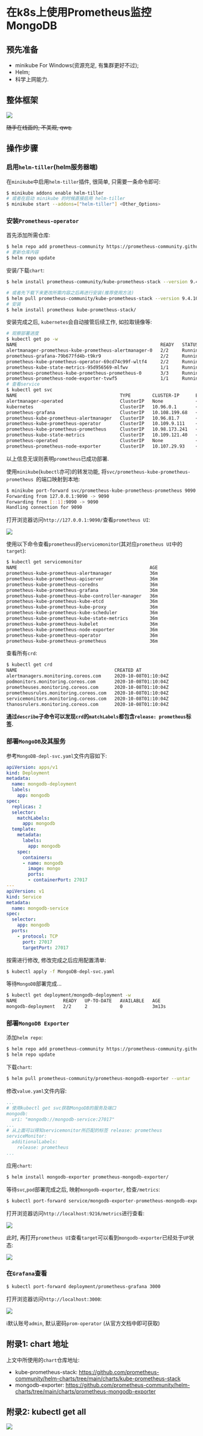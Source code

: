 # 在k8s上使用Prometheus监控MongoDB



## 预先准备

- minikube For Windows(资源充足, 有集群更好不过);
- Helm;
- 科学上网能力.

<!--more-->

## 整体框架

![](https://agou-images.oss-cn-qingdao.aliyuncs.com/blog-images/prometheus%2Bk8s/arch.png)

~~随手在线画的, 不美观, qwq.~~

## 操作步骤

### 启用`helm-tiller`(helm服务器端)

在`minikube`中启用`helm-tiller`插件, 很简单, 只需要一条命令即可:

```bash
$ minikube addons enable helm-tiller
# 或者在启动 minikube 的时候直接启用 helm-tiller
$ minikube start --addons=["helm-tiller"] <Other_Options>
```

### 安装`Prometheus-operator`

首先添加所需仓库:

```bash
$ helm repo add prometheus-community https://prometheus-community.github.io/helm-charts
# 更新仓库内容
$ helm repo update
```

安装/下载`chart`:

```bash
$ helm install prometheus-community/kube-prometheus-stack --version 9.4.10

# 或者先下载下来更改所需内容之后再进行安装(推荐使用方法)
$ helm pull prometheus-community/kube-prometheus-stack --version 9.4.10 --untar
# 安装
$ helm install prometheus kube-prometheus-stack/
```

安装完成之后, `kubernetes`会自动接管后续工作, 如拉取镜像等:

```bash
# 观察部署进度
$ kubectl get po -w
NAME                                                     READY   STATUS    RESTARTS   AGE
alertmanager-prometheus-kube-prometheus-alertmanager-0   2/2     Running   0          24m
prometheus-grafana-79b677fd4b-t9kr9                      2/2     Running   0          25m
prometheus-kube-prometheus-operator-69cd74c99f-wltf4     2/2     Running   0          25m
prometheus-kube-state-metrics-95d956569-mlfwv            1/1     Running   0          25m
prometheus-prometheus-kube-prometheus-prometheus-0       3/3     Running   1          24m
prometheus-prometheus-node-exporter-tvwf5                1/1     Running   0          25m
# 查看service
$ kubectl get svc
NAME                                      TYPE        CLUSTER-IP      EXTERNAL-IP   PORT(S)                      AGE
alertmanager-operated                     ClusterIP   None            <none>        9093/TCP,9094/TCP,9094/UDP   25m
kubernetes                                ClusterIP   10.96.0.1       <none>        443/TCP                      44h
prometheus-grafana                        ClusterIP   10.108.199.68   <none>        80/TCP                       26m
prometheus-kube-prometheus-alertmanager   ClusterIP   10.96.81.7      <none>        9093/TCP                     26m
prometheus-kube-prometheus-operator       ClusterIP   10.109.9.111    <none>        8080/TCP,443/TCP             26m
prometheus-kube-prometheus-prometheus     ClusterIP   10.98.173.241   <none>        9090/TCP                     26m
prometheus-kube-state-metrics             ClusterIP   10.109.121.40   <none>        8080/TCP                     26m
prometheus-operated                       ClusterIP   None            <none>        9090/TCP                     25m
prometheus-prometheus-node-exporter       ClusterIP   10.107.29.93    <none>        9100/TCP                     26m
```

以上信息无误则表明`prometheus`已成功部署.

使用`minikube`(`kubectl`亦可)的转发功能, 将`svc/prometheus-kube-prometheus-prometheus `的端口映射到本地:

```bash
$ minikube port-forward svc/prometheus-kube-prometheus-prometheus 9090
Forwarding from 127.0.0.1:9090 -> 9090
Forwarding from [::1]:9090 -> 9090
Handling connection for 9090
```

打开浏览器访问`http://127.0.0.1:9090/`查看`prometheus UI`:

![](https://agou-images.oss-cn-qingdao.aliyuncs.com/blog-images/prometheus%2Bk8s/prometheus%20ui.png)

使用以下命令查看`prometheus`的`servicemonitor`(其对应`prometheus UI`中的`target`):

```bash
$ kubectl get servicemonitor
NAME                                                 AGE
prometheus-kube-prometheus-alertmanager              36m
prometheus-kube-prometheus-apiserver                 36m
prometheus-kube-prometheus-coredns                   36m
prometheus-kube-prometheus-grafana                   36m
prometheus-kube-prometheus-kube-controller-manager   36m
prometheus-kube-prometheus-kube-etcd                 36m
prometheus-kube-prometheus-kube-proxy                36m
prometheus-kube-prometheus-kube-scheduler            36m
prometheus-kube-prometheus-kube-state-metrics        36m
prometheus-kube-prometheus-kubelet                   36m
prometheus-kube-prometheus-node-exporter             36m
prometheus-kube-prometheus-operator                  36m
prometheus-kube-prometheus-prometheus                36m
```

查看所有`crd`:

```bash
$ kubectl get crd
NAME                                    CREATED AT
alertmanagers.monitoring.coreos.com     2020-10-08T01:10:04Z
podmonitors.monitoring.coreos.com       2020-10-08T01:10:04Z
prometheuses.monitoring.coreos.com      2020-10-08T01:10:04Z
prometheusrules.monitoring.coreos.com   2020-10-08T01:10:04Z
servicemonitors.monitoring.coreos.com   2020-10-08T01:10:04Z
thanosrulers.monitoring.coreos.com      2020-10-08T01:10:04Z
```

**通过`describe`子命令可以发现`crd`的`matchLabels`都包含`release: prometheus`标签.**

### 部署`MongoDB`及其服务

参考`MongoDB-depl-svc.yaml`文件内容如下:

```yaml
apiVersion: apps/v1
kind: Deployment
metadata:
  name: mongodb-deployment
  labels:
    app: mongodb
spec:
  replicas: 2
  selector:
    matchLabels:
      app: mongodb
  template:
    metadata:
      labels:
        app: mongodb
    spec:
      containers:
      - name: mongodb
        image: mongo
        ports:
        - containerPort: 27017
---
apiVersion: v1
kind: Service
metadata:
  name: mongodb-service
spec:
  selector:
    app: mongodb
  ports:
    - protocol: TCP
      port: 27017
      targetPort: 27017        
```

按需进行修改, 修改完成之后应用配置清单:

```bash
$ kubectl apply -f MongoDB-depl-svc.yaml
```

等待`MongoDB`部署完成...

```bash
$ kubectl get deployment/mongodb-deployment -w
NAME                 READY   UP-TO-DATE   AVAILABLE   AGE
mongodb-deployment   2/2     2            0           3m13s
```

### 部署`MongoDB Exporter`

添加`helm repo`:

```bash
$ helm repo add prometheus-community https://prometheus-community.github.io/helm-charts
$ helm repo update
```

下载`chart`:

```bash
$ helm pull prometheus-community/prometheus-mongodb-exporter --untar
```

修改`value.yaml`文件内容:

```yaml
...
# 使用kubectl get svc获取MongoDB的服务及端口
mongodb: 
  uri: "mongodb://mongodb-service:27017"
...
# 从上面可以得知servicemonitor所匹配的标签 release: prometheus
serviceMonitor:
  additionalLabels:
    release: prometheus
...
```

应用`chart`:

```bash
$ helm install mongodb-exporter prometheus-mongodb-exporter/
```

等待`svc`,`pod`部署完成之后, 映射`mongodb-exporter`, 检查`/metrics`:

```bash
$ kubectl port-forward service/mongodb-exporter-prometheus-mongodb-exporter 9216  
```

打开浏览器访问`http://localhost:9216/metrics`进行查看:

![](https://agou-images.oss-cn-qingdao.aliyuncs.com/blog-images/prometheus%2Bk8s/mongodb%20metrics.png)

此时, 再打开`prometheus UI`查看`target`可以看到`mongodb-exporter`已经处于`UP`状态:

![](https://agou-images.oss-cn-qingdao.aliyuncs.com/blog-images/prometheus%2Bk8s/mongodb%20target.png)

### 在`Grafana`查看

```bash
$ kubectl port-forward deployment/prometheus-grafana 3000
```

打开浏览器访问`http://localhost:3000`:

![](https://agou-images.oss-cn-qingdao.aliyuncs.com/blog-images/prometheus%2Bk8s/mongodb%20grafana.png)

:information_source:默认账号`admin`, 默认密码`prom-operator` (从官方文档中即可获取)

## 附录1: chart 地址

上文中所使用的`chart`仓库地址:

- kube-prometheus-stack: https://github.com/prometheus-community/helm-charts/tree/main/charts/kube-prometheus-stack
- mongodb-exporter: https://github.com/prometheus-community/helm-charts/tree/main/charts/prometheus-mongodb-exporter

## 附录2: kubectl get all

![](https://agou-images.oss-cn-qingdao.aliyuncs.com/blog-images/prometheus%2Bk8s/kubectl%20get%20all.png)
